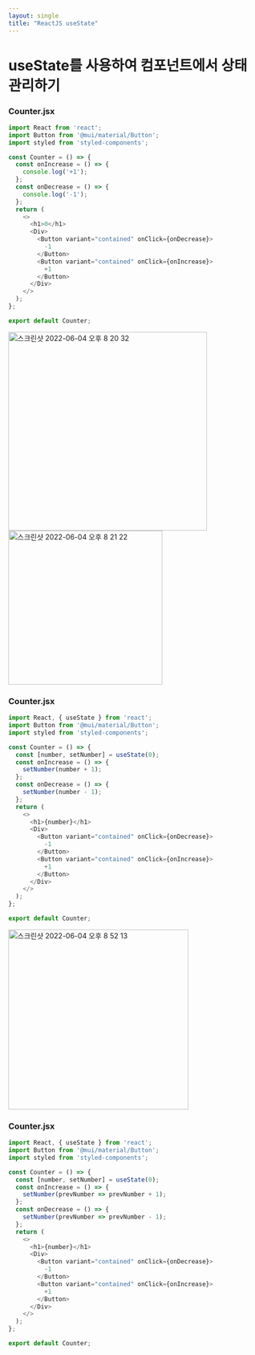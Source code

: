 ```yaml
---
layout: single
title: "ReactJS useState"
---
```


# useState를 사용하여 컴포넌트에서 상태 관리하기


### Counter.jsx
```js
import React from 'react';
import Button from '@mui/material/Button';
import styled from 'styled-components';

const Counter = () => {
  const onIncrease = () => {
    console.log('+1');
  };
  const onDecrease = () => {
    console.log('-1');
  };
  return (
    <>
      <h1>0</h1>
      <Div>
        <Button variant="contained" onClick={onDecrease}>
          -1
        </Button>
        <Button variant="contained" onClick={onIncrease}>
          +1
        </Button>
      </Div>
    </>
  );
};

export default Counter;
```

<img width="396" alt="스크린샷 2022-06-04 오후 8 20 32" src="https://user-images.githubusercontent.com/84711115/171997170-ce8c5bfb-b658-4053-8e46-54f7a5e2883c.png">

<img width="307" alt="스크린샷 2022-06-04 오후 8 21 22" src="https://user-images.githubusercontent.com/84711115/171997151-efeb7236-a16f-4bb6-b38a-04af52ca15eb.png">

### Counter.jsx
```js
import React, { useState } from 'react';
import Button from '@mui/material/Button';
import styled from 'styled-components';

const Counter = () => {
  const [number, setNumber] = useState(0);
  const onIncrease = () => {
    setNumber(number + 1);
  };
  const onDecrease = () => {
    setNumber(number - 1);
  };
  return (
    <>
      <h1>{number}</h1>
      <Div>
        <Button variant="contained" onClick={onDecrease}>
          -1
        </Button>
        <Button variant="contained" onClick={onIncrease}>
          +1
        </Button>
      </Div>
    </>
  );
};

export default Counter;
```
<img width="359" alt="스크린샷 2022-06-04 오후 8 52 13" src="https://user-images.githubusercontent.com/84711115/171997754-81251d4e-6e3b-4b92-add3-63a31da78a53.png">

### Counter.jsx
```js
import React, { useState } from 'react';
import Button from '@mui/material/Button';
import styled from 'styled-components';

const Counter = () => {
  const [number, setNumber] = useState(0);
  const onIncrease = () => {
    setNumber(prevNumber => prevNumber + 1);
  };
  const onDecrease = () => {
    setNumber(prevNumber => prevNumber - 1);
  };
  return (
    <>
      <h1>{number}</h1>
      <Div>
        <Button variant="contained" onClick={onDecrease}>
          -1
        </Button>
        <Button variant="contained" onClick={onIncrease}>
          +1
        </Button>
      </Div>
    </>
  );
};

export default Counter;
```
